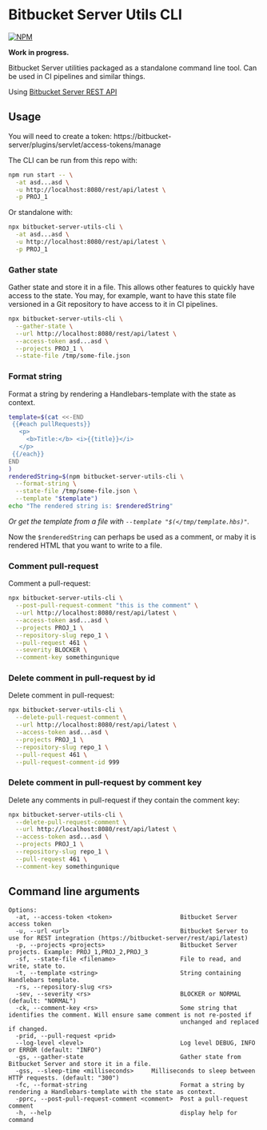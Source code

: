 # Bitbucket Server Utils CLI

[![NPM](https://img.shields.io/npm/v/bitbucket-server-utils-cli.svg?style=flat-square)](https://www.npmjs.com/package/bitbucket-server-utils-cli)

**Work in progress.**

Bitbucket Server utilities packaged as a standalone command line tool. Can be used in CI pipelines and similar things.

Using [Bitbucket Server REST API](https://developer.atlassian.com/server/bitbucket/how-tos/command-line-rest/)

## Usage

You will need to create a token:
https://bitbucket-server/plugins/servlet/access-tokens/manage

The CLI can be run from this repo with:

```sh
npm run start -- \
  -at asd...asd \
  -u http://localhost:8080/rest/api/latest \
  -p PROJ_1
```

Or standalone with:

```sh
npx bitbucket-server-utils-cli \
  -at asd...asd \
  -u http://localhost:8080/rest/api/latest \
  -p PROJ_1
```

### Gather state

Gather state and store it in a file. This allows other features to quickly have access to the state. You may, for example, want to have this state file versioned in a Git repository to have access to it in CI pipelines.

```sh
npx bitbucket-server-utils-cli \
  --gather-state \
  --url http://localhost:8080/rest/api/latest \
  --access-token asd...asd \
  --projects PROJ_1 \
  --state-file /tmp/some-file.json
```

### Format string

Format a string by rendering a Handlebars-template with the state as context.

```sh
template=$(cat <<-END
 {{#each pullRequests}}
   <p>
     <b>Title:</b> <i>{{title}}</i>
   </p>
 {{/each}}
END
)
renderedString=$(npm bitbucket-server-utils-cli \
  --format-string \
  --state-file /tmp/some-file.json \
  --template "$template")
echo "The rendered string is: $renderedString"
```

_Or get the template from a file with `--template "$(</tmp/template.hbs)"`._

Now the `$renderedString` can perhaps be used as a comment, or maby it is rendered HTML that you want to write to a file.

### Comment pull-request

Comment a pull-request:

```sh
npx bitbucket-server-utils-cli \
  --post-pull-request-comment "this is the comment" \
  --url http://localhost:8080/rest/api/latest \
  --access-token asd...asd \
  --projects PROJ_1 \
  --repository-slug repo_1 \
  --pull-request 461 \
  --severity BLOCKER \
  --comment-key somethingunique
```

### Delete comment in pull-request by id

Delete comment in pull-request:

```sh
npx bitbucket-server-utils-cli \
  --delete-pull-request-comment \
  --url http://localhost:8080/rest/api/latest \
  --access-token asd...asd \
  --projects PROJ_1 \
  --repository-slug repo_1 \
  --pull-request 461 \
  --pull-request-comment-id 999
```

### Delete comment in pull-request by comment key

Delete any comments in pull-request if they contain the comment key:

```sh
npx bitbucket-server-utils-cli \
  --delete-pull-request-comment \
  --url http://localhost:8080/rest/api/latest \
  --access-token asd...asd \
  --projects PROJ_1 \
  --repository-slug repo_1 \
  --pull-request 461 \
  --comment-key somethingunique
```

## Command line arguments

```shell
Options:
  -at, --access-token <token>                   Bitbucket Server access token
  -u, --url <url>                               Bitbucket Server to use for REST integration (https://bitbucket-server/rest/api/latest)
  -p, --projects <projects>                     Bitbucket Server projects. Example: PROJ_1,PROJ_2,PROJ_3
  -sf, --state-file <filename>                  File to read, and write, state to.
  -t, --template <string>                       String containing Handlebars template.
  -rs, --repository-slug <rs>
  -sev, --severity <rs>                         BLOCKER or NORMAL (default: "NORMAL")
  -ck, --comment-key <rs>                       Some string that identifies the comment. Will ensure same comment is not re-posted if
                                                unchanged and replaced if changed.
  -prid, --pull-request <prid>
  --log-level <level>                           Log level DEBUG, INFO or ERROR (default: "INFO")
  -gs, --gather-state                           Gather state from Bitbucket Server and store it in a file.
  -gss, --sleep-time <milliseconds>     Milliseconds to sleep between HTTP requests. (default: "300")
  -fc, --format-string                          Format a string by rendering a Handlebars-template with the state as context.
  -pprc, --post-pull-request-comment <comment>  Post a pull-request comment
  -h, --help                                    display help for command
```
